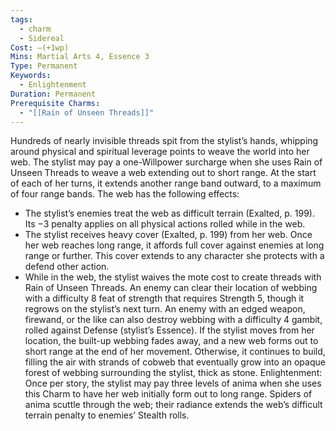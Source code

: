 ```yaml
---
tags:
  - charm
  - Sidereal
Cost: —(+1wp)
Mins: Martial Arts 4, Essence 3
Type: Permanent
Keywords:
  - Enlightenment
Duration: Permanent
Prerequisite Charms:
  - "[[Rain of Unseen Threads]]"
---
```

Hundreds of nearly invisible threads spit from the stylist’s hands, whipping around physical and spiritual leverage points to weave the world into her web. The stylist may pay a one-Willpower surcharge when she uses Rain of Unseen Threads to weave a web extending out to short range. At the start of each of her turns, it extends another range band outward, to a maximum of four range bands. The web has the following effects: 
-  The stylist’s enemies treat the web as difficult terrain (Exalted, p. 199). Its −3 penalty applies on all physical actions rolled while in the web. 
-  The stylist receives heavy cover (Exalted, p. 199) from her web. Once her web reaches long range, it affords full cover against enemies at long range or further. This cover extends to any character she protects with a defend other action. 
-  While in the web, the stylist waives the mote cost to create threads with Rain of Unseen Threads. An enemy can clear their location of webbing with a difficulty 8 feat of strength that requires Strength 5, though it regrows on the stylist’s next turn. An enemy with an edged weapon, firewand, or the like can also destroy webbing with a difficulty 4 gambit, rolled against Defense (stylist’s Essence). If the stylist moves from her location, the built-up webbing fades away, and a new web forms out to short range at the end of her movement. Otherwise, it continues to build, filling the air with strands of cobweb that eventually grow into an opaque forest of webbing surrounding the stylist, thick as stone. Enlightenment: Once per story, the stylist may pay three levels of anima when she uses this Charm to have her web initially form out to long range. Spiders of anima scuttle through the web; their radiance extends the web’s difficult terrain penalty to enemies’ Stealth rolls.